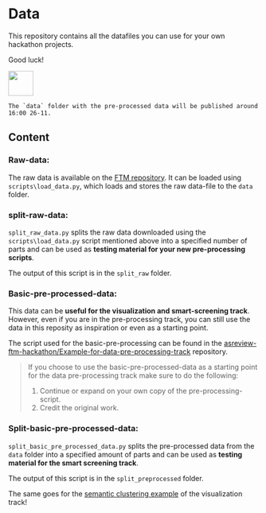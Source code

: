 # Data
This repository contains all the datafiles you can use for your own hackathon
projects. 

Good luck!

<img src="https://upload.wikimedia.org/wikipedia/commons/2/20/Rubber_duck.svg" width="50" height="50">

```
The `data` folder with the pre-processed data will be published around 16:00 26-11.
```

## Content

### Raw-data:
The raw data is available on the [FTM repository](https://github.com/ftmnl/asr).
It can be loaded using `scripts\load_data.py`, which loads and stores the
raw data-file to the `data` folder. 

### split-raw-data:
`split_raw_data.py` splits the raw data downloaded using the `scripts\load_data.py` script mentioned above into a
specified number of parts and can be used as **testing material for your new
pre-processing scripts**.

The output of this script is in the `split_raw` folder.

### Basic-pre-processed-data:
This data can be **useful for the visualization and smart-screening track**. 
However, even if you are in the pre-processing track, you can still use the
data in this reposity as inspiration or even as a starting point. 

The script used for the basic-pre-processing can be found in the
[asreview-ftm-hackathon/Example-for-data-pre-processing-track](https://github.com/asreview-ftm-hackathon/Example-for-data-pre-processing-track)
repository.

> If you choose to use the basic-pre-processed-data as a starting point for the
>  data pre-processing track make sure to do the following:
> 1. Continue or expand on your own copy of the pre-processing-script.
> 2. Credit the original work.

### Split-basic-pre-processed-data:
`split_basic_pre_processed_data.py` splits the pre-processed data from the
`data` folder into a specified amount of parts and can be used as **testing
material for the smart screening track**.

The output of this script is in the `split_preprocessed` folder.

The same goes for the [semantic clustering example](https://github.com/asreview-ftm-hackathon/Example-for-visualization-track)
of the visualization track!
